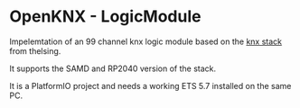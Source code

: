 OpenKNX - LogicModule
===

Impelemtation of an 99 channel knx logic module based on the [knx stack](https://github.com/thelsing/knx) from thelsing.

It supports the SAMD and RP2040 version of the stack.

It is a PlatformIO project and needs a working ETS 5.7 installed on the same PC.
